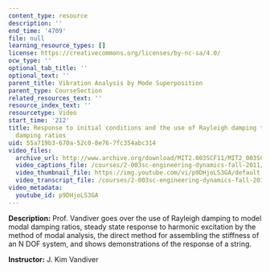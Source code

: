 ```yaml
---
content_type: resource
description: ''
end_time: '4709'
file: null
learning_resource_types: []
license: https://creativecommons.org/licenses/by-nc-sa/4.0/
ocw_type: ''
optional_tab_title: ''
optional_text: ''
parent_title: Vibration Analysis by Mode Superposition
parent_type: CourseSection
related_resources_text: ''
resource_index_text: ''
resourcetype: Video
start_time: '212'
title: Response to initial conditions and the use of Rayleigh damping to model modal
  damping ratios
uid: 55a719b3-670a-52c0-8e76-7fc354abc314
video_files:
  archive_url: http://www.archive.org/download/MIT2.003SCF11/MIT2_003SCF11_lec25_300k.mp4
  video_captions_file: /courses/2-003sc-engineering-dynamics-fall-2011/edcd8e29688a5bfcb527faa7a58ffff6_p9DHjoLS3GA.vtt
  video_thumbnail_file: https://img.youtube.com/vi/p9DHjoLS3GA/default.jpg
  video_transcript_file: /courses/2-003sc-engineering-dynamics-fall-2011/d4b1c63173f0e360c84f7fadcb98fb9a_p9DHjoLS3GA.pdf
video_metadata:
  youtube_id: p9DHjoLS3GA
---
```


**Description:** Prof. Vandiver goes over the use of Rayleigh damping to model modal damping ratios, steady state response to harmonic excitation by the method of modal analysis, the direct method for assembling the stiffness of an N DOF system, and shows demonstrations of the response of a string.

**Instructor:** J. Kim Vandiver

